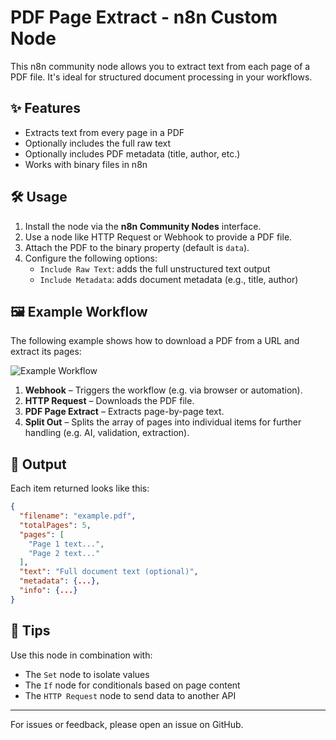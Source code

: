 # PDF Page Extract - n8n Custom Node

This n8n community node allows you to extract text from each page of a PDF file. It's ideal for structured document processing in your workflows.

## ✨ Features

- Extracts text from every page in a PDF
- Optionally includes the full raw text
- Optionally includes PDF metadata (title, author, etc.)
- Works with binary files in n8n

## 🛠 Usage

1. Install the node via the **n8n Community Nodes** interface.
2. Use a node like HTTP Request or Webhook to provide a PDF file.
3. Attach the PDF to the binary property (default is `data`).
4. Configure the following options:
   - `Include Raw Text`: adds the full unstructured text output
   - `Include Metadata`: adds document metadata (e.g., title, author)

## 🖼 Example Workflow

The following example shows how to download a PDF from a URL and extract its pages:

![Example Workflow](./assets/workflow-example.png)

1. **Webhook** – Triggers the workflow (e.g. via browser or automation).
2. **HTTP Request** – Downloads the PDF file.
3. **PDF Page Extract** – Extracts page-by-page text.
4. **Split Out** – Splits the array of pages into individual items for further handling (e.g. AI, validation, extraction).

## 🔁 Output

Each item returned looks like this:

```json
{
  "filename": "example.pdf",
  "totalPages": 5,
  "pages": [
    "Page 1 text...",
    "Page 2 text..."
  ],
  "text": "Full document text (optional)",
  "metadata": {...},
  "info": {...}
}
```

## 🧩 Tips

Use this node in combination with:
- The `Set` node to isolate values
- The `If` node for conditionals based on page content
- The `HTTP Request` node to send data to another API

---

For issues or feedback, please open an issue on GitHub.

